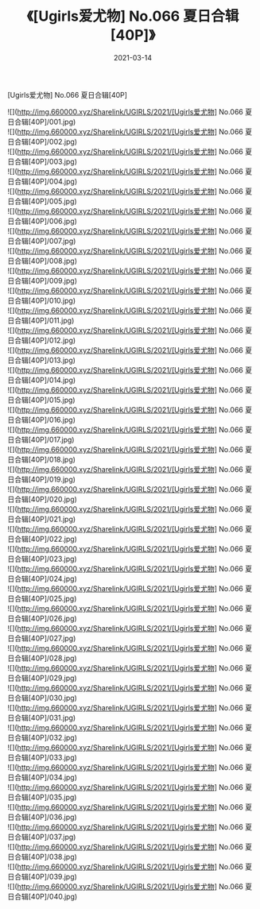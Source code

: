 ﻿---
layout: post
title:  《[Ugirls爱尤物] No.066 夏日合辑[40P]》
date:   2021-03-14
img: http://img.660000.xyz/Sharelink/UGIRLS/2021/[Ugirls爱尤物] No.066 夏日合辑[40P]/000.jpg
categories: [美女, 清纯, 唯美]
---

[Ugirls爱尤物] No.066 夏日合辑[40P]

  ![](http://img.660000.xyz/Sharelink/UGIRLS/2021/[Ugirls爱尤物] No.066 夏日合辑[40P]/001.jpg) <br> ![](http://img.660000.xyz/Sharelink/UGIRLS/2021/[Ugirls爱尤物] No.066 夏日合辑[40P]/002.jpg) <br> ![](http://img.660000.xyz/Sharelink/UGIRLS/2021/[Ugirls爱尤物] No.066 夏日合辑[40P]/003.jpg) <br> ![](http://img.660000.xyz/Sharelink/UGIRLS/2021/[Ugirls爱尤物] No.066 夏日合辑[40P]/004.jpg) <br> ![](http://img.660000.xyz/Sharelink/UGIRLS/2021/[Ugirls爱尤物] No.066 夏日合辑[40P]/005.jpg) <br> ![](http://img.660000.xyz/Sharelink/UGIRLS/2021/[Ugirls爱尤物] No.066 夏日合辑[40P]/006.jpg) <br> ![](http://img.660000.xyz/Sharelink/UGIRLS/2021/[Ugirls爱尤物] No.066 夏日合辑[40P]/007.jpg) <br> ![](http://img.660000.xyz/Sharelink/UGIRLS/2021/[Ugirls爱尤物] No.066 夏日合辑[40P]/008.jpg) <br> ![](http://img.660000.xyz/Sharelink/UGIRLS/2021/[Ugirls爱尤物] No.066 夏日合辑[40P]/009.jpg) <br> ![](http://img.660000.xyz/Sharelink/UGIRLS/2021/[Ugirls爱尤物] No.066 夏日合辑[40P]/010.jpg) <br> ![](http://img.660000.xyz/Sharelink/UGIRLS/2021/[Ugirls爱尤物] No.066 夏日合辑[40P]/011.jpg) <br> ![](http://img.660000.xyz/Sharelink/UGIRLS/2021/[Ugirls爱尤物] No.066 夏日合辑[40P]/012.jpg) <br> ![](http://img.660000.xyz/Sharelink/UGIRLS/2021/[Ugirls爱尤物] No.066 夏日合辑[40P]/013.jpg) <br> ![](http://img.660000.xyz/Sharelink/UGIRLS/2021/[Ugirls爱尤物] No.066 夏日合辑[40P]/014.jpg) <br> ![](http://img.660000.xyz/Sharelink/UGIRLS/2021/[Ugirls爱尤物] No.066 夏日合辑[40P]/015.jpg) <br> ![](http://img.660000.xyz/Sharelink/UGIRLS/2021/[Ugirls爱尤物] No.066 夏日合辑[40P]/016.jpg) <br> ![](http://img.660000.xyz/Sharelink/UGIRLS/2021/[Ugirls爱尤物] No.066 夏日合辑[40P]/017.jpg) <br> ![](http://img.660000.xyz/Sharelink/UGIRLS/2021/[Ugirls爱尤物] No.066 夏日合辑[40P]/018.jpg) <br> ![](http://img.660000.xyz/Sharelink/UGIRLS/2021/[Ugirls爱尤物] No.066 夏日合辑[40P]/019.jpg) <br> ![](http://img.660000.xyz/Sharelink/UGIRLS/2021/[Ugirls爱尤物] No.066 夏日合辑[40P]/020.jpg) <br> ![](http://img.660000.xyz/Sharelink/UGIRLS/2021/[Ugirls爱尤物] No.066 夏日合辑[40P]/021.jpg) <br> ![](http://img.660000.xyz/Sharelink/UGIRLS/2021/[Ugirls爱尤物] No.066 夏日合辑[40P]/022.jpg) <br> ![](http://img.660000.xyz/Sharelink/UGIRLS/2021/[Ugirls爱尤物] No.066 夏日合辑[40P]/023.jpg) <br> ![](http://img.660000.xyz/Sharelink/UGIRLS/2021/[Ugirls爱尤物] No.066 夏日合辑[40P]/024.jpg) <br> ![](http://img.660000.xyz/Sharelink/UGIRLS/2021/[Ugirls爱尤物] No.066 夏日合辑[40P]/025.jpg) <br> ![](http://img.660000.xyz/Sharelink/UGIRLS/2021/[Ugirls爱尤物] No.066 夏日合辑[40P]/026.jpg) <br> ![](http://img.660000.xyz/Sharelink/UGIRLS/2021/[Ugirls爱尤物] No.066 夏日合辑[40P]/027.jpg) <br> ![](http://img.660000.xyz/Sharelink/UGIRLS/2021/[Ugirls爱尤物] No.066 夏日合辑[40P]/028.jpg) <br> ![](http://img.660000.xyz/Sharelink/UGIRLS/2021/[Ugirls爱尤物] No.066 夏日合辑[40P]/029.jpg) <br> ![](http://img.660000.xyz/Sharelink/UGIRLS/2021/[Ugirls爱尤物] No.066 夏日合辑[40P]/030.jpg) <br> ![](http://img.660000.xyz/Sharelink/UGIRLS/2021/[Ugirls爱尤物] No.066 夏日合辑[40P]/031.jpg) <br> ![](http://img.660000.xyz/Sharelink/UGIRLS/2021/[Ugirls爱尤物] No.066 夏日合辑[40P]/032.jpg) <br> ![](http://img.660000.xyz/Sharelink/UGIRLS/2021/[Ugirls爱尤物] No.066 夏日合辑[40P]/033.jpg) <br> ![](http://img.660000.xyz/Sharelink/UGIRLS/2021/[Ugirls爱尤物] No.066 夏日合辑[40P]/034.jpg) <br> ![](http://img.660000.xyz/Sharelink/UGIRLS/2021/[Ugirls爱尤物] No.066 夏日合辑[40P]/035.jpg) <br> ![](http://img.660000.xyz/Sharelink/UGIRLS/2021/[Ugirls爱尤物] No.066 夏日合辑[40P]/036.jpg) <br> ![](http://img.660000.xyz/Sharelink/UGIRLS/2021/[Ugirls爱尤物] No.066 夏日合辑[40P]/037.jpg) <br> ![](http://img.660000.xyz/Sharelink/UGIRLS/2021/[Ugirls爱尤物] No.066 夏日合辑[40P]/038.jpg) <br> ![](http://img.660000.xyz/Sharelink/UGIRLS/2021/[Ugirls爱尤物] No.066 夏日合辑[40P]/039.jpg) <br> ![](http://img.660000.xyz/Sharelink/UGIRLS/2021/[Ugirls爱尤物] No.066 夏日合辑[40P]/040.jpg) <br>